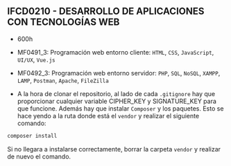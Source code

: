 ## IFCD0210 - DESARROLLO DE APLICACIONES CON TECNOLOGÍAS WEB

- 600h

- MF0491_3: Programación web entorno cliente: `HTML`, `CSS`, `JavaScript`, `UI/UX`, `Vue.js`

- MF0492_3: Programación web entorno servidor: `PHP`, `SQL`, `NoSQL`, `XAMPP`, `LAMP`, `Postman`, `Apache`, `FileZilla`


- A la hora de clonar el repositorio, al lado de cada `.gitignore` hay que proporcionar cualquier variable CIPHER_KEY y SIGNATURE_KEY para que funcione. Además hay que instalar `Composer` y los paquetes. Esto se hace yendo a la ruta donde está el `vendor` y realizar el siguiente comando:

```bash
composer install
```

Si no llegara a instalarse correctamente, borrar la carpeta `vendor` y realizar de nuevo el comando.
